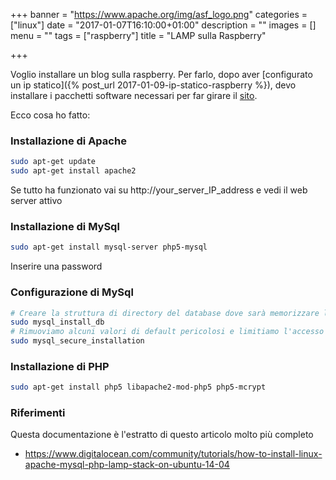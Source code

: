 +++
banner = "https://www.apache.org/img/asf_logo.png"
categories = ["linux"]
date = "2017-01-07T16:10:00+01:00"
description = ""
images = []
menu = ""
tags = ["raspberry"]
title = "LAMP sulla Raspberry"

+++

Voglio installare un blog sulla raspberry.
Per farlo, dopo aver [configurato un ip statico]({% post_url 2017-01-09-ip-statico-raspberry %}), devo installare i pacchetti software necessari per far girare il [sito](http://www.wedoit.io).

Ecco cosa ho fatto:

### Installazione di Apache

```bash
sudo apt-get update
sudo apt-get install apache2
```

Se tutto ha funzionato vai su http://your_server_IP_address e vedi il web server attivo

### Installazione di MySql

```bash
sudo apt-get install mysql-server php5-mysql
```

Inserire una password

### Configurazione di MySql

```bash
# Creare la struttura di directory del database dove sarà memorizzare le informazioni
sudo mysql_install_db
# Rimuoviamo alcuni valori di default pericolosi e limitiamo l'accesso al db
sudo mysql_secure_installation
```

### Installazione di PHP

```bash
sudo apt-get install php5 libapache2-mod-php5 php5-mcrypt
```

### Riferimenti

Questa documentazione è l'estratto di questo articolo molto più completo

* https://www.digitalocean.com/community/tutorials/how-to-install-linux-apache-mysql-php-lamp-stack-on-ubuntu-14-04
